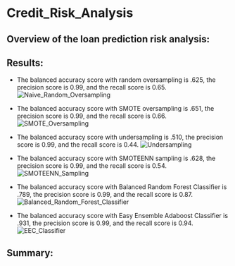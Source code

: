 # Credit_Risk_Analysis

## Overview of the loan prediction risk analysis:

## Results:
- The balanced accuracy score with random oversampling is .625, the precision score is 0.99, and the recall score is 0.65.
![Naive_Random_Oversampling](https://user-images.githubusercontent.com/107213807/194166270-b4857e10-3424-46be-8fa3-fcb7b6f8d39e.png)

- The balanced accuracy score with SMOTE oversampling is .651, the precision score is 0.99, and the recall score is 0.66.
![SMOTE_Oversampling](https://user-images.githubusercontent.com/107213807/194166318-31f0a786-eb5e-4b92-8757-fab25f67465d.png)

- The balanced accuracy score with undersampling is .510, the precision score is 0.99, and the recall score is 0.44.
![Undersampling](https://user-images.githubusercontent.com/107213807/194166353-d88a6a11-6de4-4632-8d03-6b947d4609d5.png)

- The balanced accuracy score with SMOTEENN sampling is .628, the precision score is 0.99, and the recall score is 0.54.
![SMOTEENN_Sampling](https://user-images.githubusercontent.com/107213807/194166401-42003f01-d431-40e4-beab-3285571029e1.png)

- The balanced accuracy score with Balanced Random Forest Classifier is .789, the precision score is 0.99, and the recall score is 0.87.
![Balanced_Random_Forest_Classifier](https://user-images.githubusercontent.com/107213807/194166695-73fe7490-300b-4c7c-bbf7-b358eef9c65a.png)

- The balanced accuracy score with Easy Ensemble Adaboost Classifier is .931, the precision score is 0.99, and the recall score is 0.94.
![EEC_Classifier](https://user-images.githubusercontent.com/107213807/194166455-4baf38d8-6e3d-41ae-af96-30131c8e556b.png)



## Summary:

